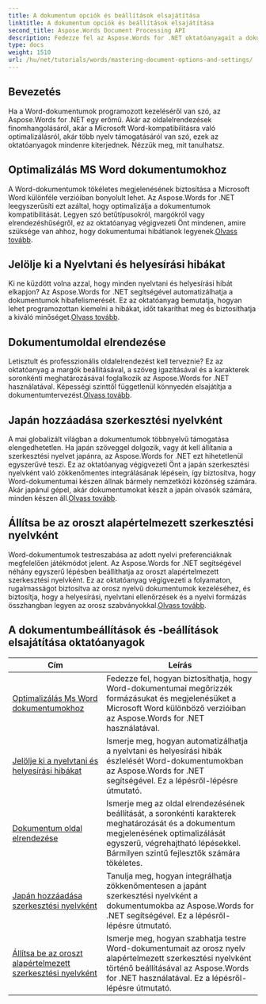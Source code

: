 ```yaml
---
title: A dokumentum opciók és beállítások elsajátítása
linktitle: A dokumentum opciók és beállítások elsajátítása
second_title: Aspose.Words Document Processing API
description: Fedezze fel az Aspose.Words for .NET oktatóanyagait a dokumentumbeállítások és -beállítások elsajátításához. Ismerje meg a Word-re való optimalizálást, a nyelvtani ellenőrzéseket, az oldalelrendezéseket és a szerkesztési nyelveket.
type: docs
weight: 1510
url: /hu/net/tutorials/words/mastering-document-options-and-settings/
---
```

## Bevezetés

Ha a Word-dokumentumok programozott kezeléséről van szó, az Aspose.Words for .NET egy erőmű. Akár az oldalelrendezések finomhangolásáról, akár a Microsoft Word-kompatibilitásra való optimalizálásról, akár több nyelv támogatásáról van szó, ezek az oktatóanyagok mindenre kiterjednek. Nézzük meg, mit tanulhatsz.

## Optimalizálás MS Word dokumentumokhoz
 A Word-dokumentumok tökéletes megjelenésének biztosítása a Microsoft Word különféle verzióiban bonyolult lehet. Az Aspose.Words for .NET leegyszerűsíti ezt azáltal, hogy optimalizálja a dokumentumok kompatibilitását. Legyen szó betűtípusokról, margókról vagy elrendezéshűségről, ez az oktatóanyag végigvezeti Önt mindenen, amire szüksége van ahhoz, hogy dokumentumai hibátlanok legyenek.[Olvass tovább](./optimize-for-ms-word-document/).

## Jelölje ki a Nyelvtani és helyesírási hibákat
 Ki ne küzdött volna azzal, hogy minden nyelvtani és helyesírási hibát elkapjon? Az Aspose.Words for .NET segítségével automatizálhatja a dokumentumok hibafelismerését. Ez az oktatóanyag bemutatja, hogyan lehet programozottan kiemelni a hibákat, időt takaríthat meg és biztosíthatja a kiváló minőséget.[Olvass tovább](./highlight-grammatical-and-spelling-errors/).

## Dokumentumoldal elrendezése
Letisztult és professzionális oldalelrendezést kell terveznie? Ez az oktatóanyag a margók beállításával, a szöveg igazításával és a karakterek soronkénti meghatározásával foglalkozik az Aspose.Words for .NET használatával. Képességi szinttől függetlenül könnyedén elsajátítja a dokumentumtervezést.[Olvass tovább](./document-page-layout/).

## Japán hozzáadása szerkesztési nyelvként
 A mai globalizált világban a dokumentumok többnyelvű támogatása elengedhetetlen. Ha japán szöveggel dolgozik, vagy át kell állítania a szerkesztési nyelvet japánra, az Aspose.Words for .NET ezt hihetetlenül egyszerűvé teszi. Ez az oktatóanyag végigvezeti Önt a japán szerkesztési nyelvként való zökkenőmentes integrálásának lépésein, így biztosítva, hogy Word-dokumentumai készen állnak bármely nemzetközi közönség számára. Akár japánul gépel, akár dokumentumokat készít a japán olvasók számára, minden készen áll.[Olvass tovább](./adding-japanese-as-editing-languages/).

## Állítsa be az oroszt alapértelmezett szerkesztési nyelvként
 Word-dokumentumok testreszabása az adott nyelvi preferenciáknak megfelelően játékmódot jelent. Az Aspose.Words for .NET segítségével néhány egyszerű lépésben beállíthatja az oroszt alapértelmezett szerkesztési nyelvként. Ez az oktatóanyag végigvezeti a folyamaton, rugalmasságot biztosítva az orosz nyelvű dokumentumok kezeléséhez, és biztosítja, hogy a helyesírási, nyelvtani ellenőrzések és a nyelvi formázás összhangban legyen az orosz szabványokkal.[Olvass tovább](./set-russian-as-default-edit-language/).


 ## A dokumentumbeállítások és -beállítások elsajátítása oktatóanyagok
| Cím | Leírás |
| --- | --- |
| [Optimalizálás Ms Word dokumentumokhoz](./optimize-for-ms-word-document/) | Fedezze fel, hogyan biztosíthatja, hogy Word-dokumentumai megőrizzék formázásukat és megjelenésüket a Microsoft Word különböző verzióiban az Aspose.Words for .NET használatával. |
| [Jelölje ki a nyelvtani és helyesírási hibákat](./highlight-grammatical-and-spelling-errors/) | Ismerje meg, hogyan automatizálhatja a nyelvtani és helyesírási hibák észlelését Word-dokumentumokban az Aspose.Words for .NET segítségével. Ez a lépésről-lépésre útmutató. |
| [Dokumentum oldal elrendezése](./document-page-layout/) | Ismerje meg az oldal elrendezésének beállítását, a soronkénti karakterek meghatározását és a dokumentum megjelenésének optimalizálását egyszerű, végrehajtható lépésekkel. Bármilyen szintű fejlesztők számára tökéletes. |
| [Japán hozzáadása szerkesztési nyelvként](./adding-japanese-as-editing-languages/) | Tanulja meg, hogyan integrálhatja zökkenőmentesen a japánt szerkesztési nyelvként a dokumentumokba az Aspose.Words for .NET segítségével. Ez a lépésről-lépésre útmutató. |
| [Állítsa be az oroszt alapértelmezett szerkesztési nyelvként](./set-russian-as-default-edit-language/) | Ismerje meg, hogyan szabhatja testre Word-dokumentumait az orosz nyelv alapértelmezett szerkesztési nyelvként történő beállításával az Aspose.Words for .NET használatával. Ez a lépésről-lépésre útmutató. |